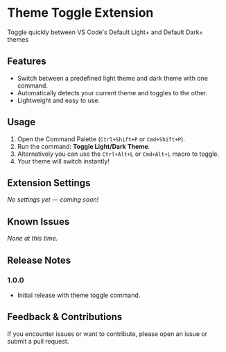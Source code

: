 # Theme Toggle Extension

Toggle quickly between VS Code's Default Light+ and Default Dark+ themes

## Features

- Switch between a predefined light theme and dark theme with one command.
- Automatically detects your current theme and toggles to the other.
- Lightweight and easy to use.

## Usage

1. Open the Command Palette (`Ctrl+Shift+P` or `Cmd+Shift+P`).
2. Run the command: **Toggle Light/Dark Theme**.
3. Alternatively you can use the `Ctrl+Alt+L` or `Cmd+Alt+L` macro to toggle.
3. Your theme will switch instantly!

## Extension Settings

_No settings yet — coming soon!_

## Known Issues

_None at this time._

## Release Notes

### 1.0.0

- Initial release with theme toggle command.

## Feedback & Contributions

If you encounter issues or want to contribute, please open an issue or submit a pull request.
